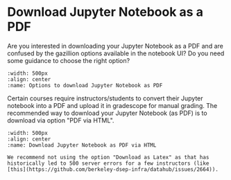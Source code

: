 # Download Jupyter Notebook as a PDF

Are you interested in downloading your Jupyter Notebook as a PDF and are confused by the gazillion options available in the notebook UI? Do you need some guidance to choose the right option?

```{figure} ../images/downloadoptions.PNG
:width: 500px
:align: center
:name: Options to download Jupyter Notebook as PDF
```
Certain courses require instructors/students to convert their Jupyter notebook into a PDF and upload it in gradescope for manual grading. The recommended way to download your Jupyter Notebook (as PDF) is to download via option "PDF via HTML".

```{figure} ../images/downloadPDF.PNG
:width: 500px
:align: center
:name: Download Jupyter Notebook as PDF via HTML
```

```{note}
We recommend not using the option "Download as Latex" as that has historically led to 500 server errors for a few instructors (like [this](https://github.com/berkeley-dsep-infra/datahub/issues/2664)).
```
